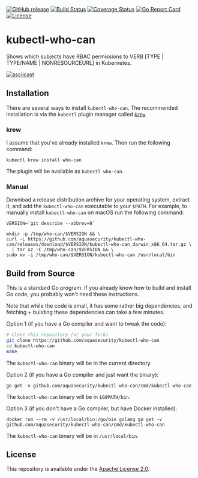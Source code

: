 [![GitHub release][release-img]][release]
[![Build Status][ci-img]][ci]
[![Coverage Status][cov-img]][cov]
[![Go Report Card][report-card-img]][report-card]
[![License][license-img]][license]

# kubectl-who-can

Shows which subjects have RBAC permissions to VERB [TYPE | TYPE/NAME | NONRESOURCEURL] in Kubernetes.

[![asciicast][asciicast-img]][asciicast]

## Installation

There are several ways to install `kubectl-who-can`. The recommended installation is via the `kubectl` plugin manager
called [`krew`](https://github.com/kubernetes-sigs/krew).

### krew

I assume that you've already installed `krew`. Then run the following command:

```
kubectl krew install who-can
```

The plugin will be available as `kubectl who-can`.

### Manual

Download a release distribution archive for your operating system, extract it, and add the `kubectl-who-can`
executable to your `$PATH`. For example, to manually install `kubectl-who-can` on macOS run the following command:

```
VERSION=`git describe --abbrev=0`

mkdir -p /tmp/who-can/$VERSION && \
curl -L https://github.com/aquasecurity/kubectl-who-can/releases/download/$VERSION/kubectl-who-can_darwin_x86_64.tar.gz \
  | tar xz -C /tmp/who-can/$VERSION && \
sudo mv -i /tmp/who-can/$VERSION/kubectl-who-can /usr/local/bin
```

## Build from Source

This is a standard Go program. If you already know how to build
and install Go code, you probably won't need these instructions.

Note that while the code is small, it has some rather big
dependencies, and fetching + building these dependencies can
take a few minutes.

Option 1 (if you have a Go compiler and want to tweak the code):
```bash
# Clone this repository (or your fork)
git clone https://github.com/aquasecurity/kubectl-who-can
cd kubectl-who-can
make
```
The `kubectl-who-can` binary will be in the current directory.

Option 2 (if you have a Go compiler and just want the binary):
```
go get -v github.com/aquasecurity/kubectl-who-can/cmd/kubectl-who-can
```
The `kubectl-who-can` binary will be in `$GOPATH/bin`.

Option 3 (if you don't have a Go compiler, but have Docker installed):
```
docker run --rm -v /usr/local/bin:/go/bin golang go get -v github.com/aquasecurity/kubectl-who-can/cmd/kubectl-who-can
```
The `kubectl-who-can` binary will be in `/usr/local/bin`.

## License

This repository is available under the [Apache License 2.0](https://github.com/aquasecurity/kubectl-who-can/blob/master/LICENSE).

[release-img]: https://img.shields.io/github/release/aquasecurity/kubectl-who-can.svg
[release]: https://github.com/aquasecurity/kubectl-who-can/releases

[ci-img]: https://travis-ci.org/aquasecurity/kubectl-who-can.svg?branch=master
[ci]: https://travis-ci.org/aquasecurity/kubectl-who-can

[cov-img]: https://codecov.io/github/aquasecurity/kubectl-who-can/branch/master/graph/badge.svg
[cov]: https://codecov.io/github/aquasecurity/kubectl-who-can

[report-card-img]: https://goreportcard.com/badge/github.com/aquasecurity/kubectl-who-can
[report-card]: https://goreportcard.com/report/github.com/aquasecurity/kubectl-who-can

[license-img]: https://img.shields.io/github/license/aquasecurity/kubectl-who-can.svg
[license]: https://github.com/aquasecurity/kubectl-who-can/blob/master/LICENSE

[asciicast-img]: https://asciinema.org/a/ccqqYwA5L5rMV9kd1tgzyZJ2j.svg
[asciicast]: https://asciinema.org/a/ccqqYwA5L5rMV9kd1tgzyZJ2j
